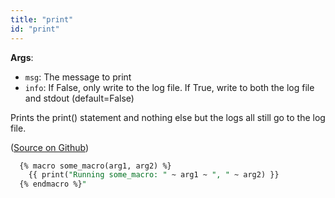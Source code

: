 ```yaml
---
title: "print"
id: "print"
---
```


__Args__:

 * `msg`: The message to print
 * `info`: If False, only write to the log file. If True, write to both the log file and stdout (default=False)

Prints the print() statement and nothing else but the logs all still go to the log file.

([Source on Github](https://github.com/dbt-labs/dbt-core/blob/HEAD/core/dbt/context/base.py#L574))

```sql
  {% macro some_macro(arg1, arg2) %}
    {{ print("Running some_macro: " ~ arg1 ~ ", " ~ arg2) }}
  {% endmacro %}"
```

